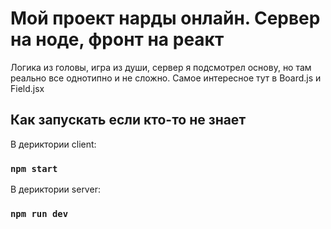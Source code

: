 # Мой проект нарды онлайн. Сервер на ноде, фронт на реакт

Логика из головы, игра из души, сервер я подсмотрел основу, но там реально все однотипно и не сложно. Самое интересное тут в Board.js и Field.jsx

## Как запускать если кто-то не знает

В дериктории client:

### `npm start`

В дериктории server:

### `npm run dev`

